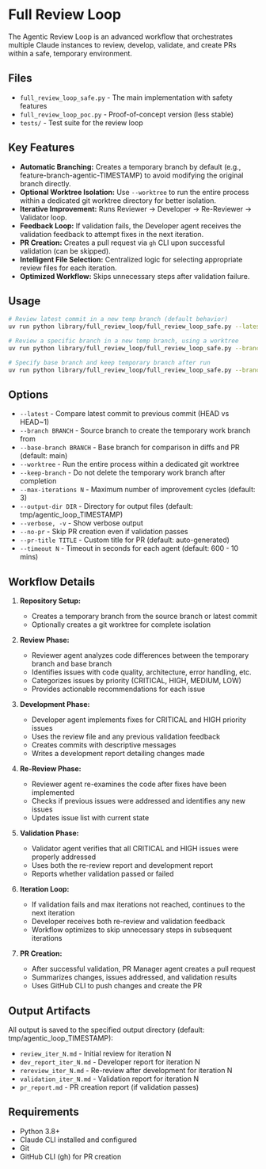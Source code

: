 # Full Review Loop

The Agentic Review Loop is an advanced workflow that orchestrates multiple Claude instances to review, develop, validate, and create PRs within a safe, temporary environment.

## Files

- `full_review_loop_safe.py` - The main implementation with safety features
- `full_review_loop_poc.py` - Proof-of-concept version (less stable)
- `tests/` - Test suite for the review loop

## Key Features

- **Automatic Branching:** Creates a temporary branch by default (e.g., feature-branch-agentic-TIMESTAMP) to avoid modifying the original branch directly.
- **Optional Worktree Isolation:** Use `--worktree` to run the entire process within a dedicated git worktree directory for better isolation.
- **Iterative Improvement:** Runs Reviewer -> Developer -> Re-Reviewer -> Validator loop.
- **Feedback Loop:** If validation fails, the Developer agent receives the validation feedback to attempt fixes in the next iteration.
- **PR Creation:** Creates a pull request via `gh` CLI upon successful validation (can be skipped).
- **Intelligent File Selection:** Centralized logic for selecting appropriate review files for each iteration.
- **Optimized Workflow:** Skips unnecessary steps after validation failure.

## Usage

```bash
# Review latest commit in a new temp branch (default behavior)
uv run python library/full_review_loop/full_review_loop_safe.py --latest

# Review a specific branch in a new temp branch, using a worktree
uv run python library/full_review_loop/full_review_loop_safe.py --branch feature-branch --worktree

# Specify base branch and keep temporary branch after run
uv run python library/full_review_loop/full_review_loop_safe.py --branch feature-branch --base-branch develop --keep-branch
```

## Options

- `--latest` - Compare latest commit to previous commit (HEAD vs HEAD~1)
- `--branch BRANCH` - Source branch to create the temporary work branch from
- `--base-branch BRANCH` - Base branch for comparison in diffs and PR (default: main)
- `--worktree` - Run the entire process within a dedicated git worktree
- `--keep-branch` - Do not delete the temporary work branch after completion
- `--max-iterations N` - Maximum number of improvement cycles (default: 3)
- `--output-dir DIR` - Directory for output files (default: tmp/agentic_loop_TIMESTAMP)
- `--verbose, -v` - Show verbose output
- `--no-pr` - Skip PR creation even if validation passes
- `--pr-title TITLE` - Custom title for PR (default: auto-generated)
- `--timeout N` - Timeout in seconds for each agent (default: 600 - 10 mins)

## Workflow Details

1. **Repository Setup:**
   - Creates a temporary branch from the source branch or latest commit
   - Optionally creates a git worktree for complete isolation

2. **Review Phase:**
   - Reviewer agent analyzes code differences between the temporary branch and base branch
   - Identifies issues with code quality, architecture, error handling, etc.
   - Categorizes issues by priority (CRITICAL, HIGH, MEDIUM, LOW)
   - Provides actionable recommendations for each issue

3. **Development Phase:**
   - Developer agent implements fixes for CRITICAL and HIGH priority issues
   - Uses the review file and any previous validation feedback
   - Creates commits with descriptive messages
   - Writes a development report detailing changes made

4. **Re-Review Phase:**
   - Reviewer agent re-examines the code after fixes have been implemented
   - Checks if previous issues were addressed and identifies any new issues
   - Updates issue list with current state

5. **Validation Phase:**
   - Validator agent verifies that all CRITICAL and HIGH issues were properly addressed
   - Uses both the re-review report and development report
   - Reports whether validation passed or failed

6. **Iteration Loop:**
   - If validation fails and max iterations not reached, continues to the next iteration
   - Developer receives both re-review and validation feedback
   - Workflow optimizes to skip unnecessary steps in subsequent iterations

7. **PR Creation:**
   - After successful validation, PR Manager agent creates a pull request
   - Summarizes changes, issues addressed, and validation results
   - Uses GitHub CLI to push changes and create the PR

## Output Artifacts

All output is saved to the specified output directory (default: tmp/agentic_loop_TIMESTAMP):

- `review_iter_N.md` - Initial review for iteration N
- `dev_report_iter_N.md` - Developer report for iteration N
- `rereview_iter_N.md` - Re-review after development for iteration N
- `validation_iter_N.md` - Validation report for iteration N
- `pr_report.md` - PR creation report (if validation passes)

## Requirements

- Python 3.8+
- Claude CLI installed and configured
- Git
- GitHub CLI (gh) for PR creation
